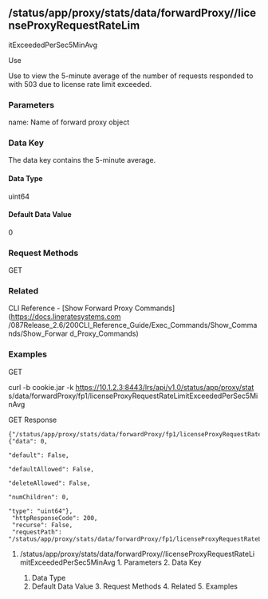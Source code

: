 ## /status/app/proxy/stats/data/forwardProxy/<name>/licenseProxyRequestRateLim
itExceededPerSec5MinAvg

Use

Use to view the 5-minute average of the number of requests responded to with
503 due to license rate limit exceeded.

### Parameters

name: Name of forward proxy object

### Data Key

The data key contains the 5-minute average.

#### Data Type

uint64

#### Default Data Value

0

### Request Methods

GET

### Related

CLI Reference - [Show Forward Proxy Commands](https://docs.lineratesystems.com
/087Release_2.6/200CLI_Reference_Guide/Exec_Commands/Show_Commands/Show_Forwar
d_Proxy_Commands)

### Examples

GET

curl -b cookie.jar -k https://10.1.2.3:8443/lrs/api/v1.0/status/app/proxy/stat
s/data/forwardProxy/fp1/licenseProxyRequestRateLimitExceededPerSec5MinAvg

GET Response

    
    
    {"/status/app/proxy/stats/data/forwardProxy/fp1/licenseProxyRequestRateLimitExceededPerSec5MinAvg": {"data": 0,
                                                                                                            "default": False,
                                                                                                            "defaultAllowed": False,
                                                                                                            "deleteAllowed": False,
                                                                                                            "numChildren": 0,
                                                                                                            "type": "uint64"},
     "httpResponseCode": 200,
     "recurse": False,
     "requestPath": "/status/app/proxy/stats/data/forwardProxy/fp1/licenseProxyRequestRateLimitExceededPerSec5MinAvg"}
    

  1. /status/app/proxy/stats/data/forwardProxy/<name>/licenseProxyRequestRateLimitExceededPerSec5MinAvg
    1. Parameters
    2. Data Key
      1. Data Type
      2. Default Data Value
    3. Request Methods
    4. Related
    5. Examples

